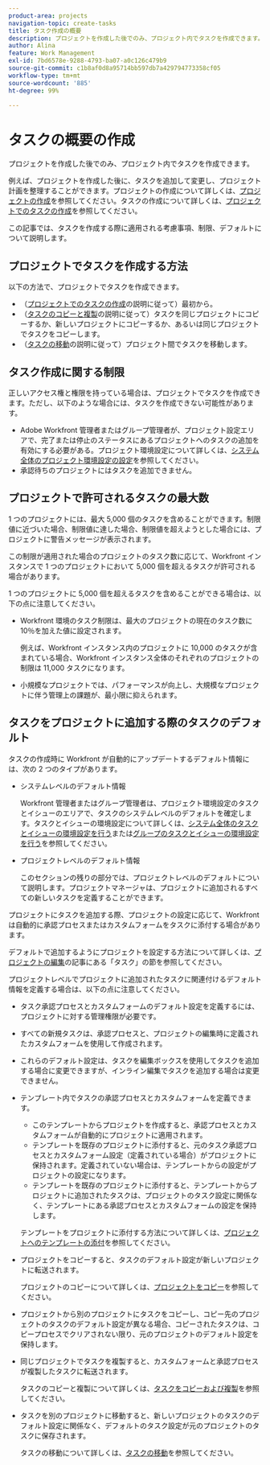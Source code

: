 ```yaml
---
product-area: projects
navigation-topic: create-tasks
title: タスク作成の概要
description: プロジェクトを作成した後でのみ、プロジェクト内でタスクを作成できます。
author: Alina
feature: Work Management
exl-id: 7bd6578e-9288-4793-ba07-a0c126c479b9
source-git-commit: c1b8af0d8a95714bb597db7a429794773358cf05
workflow-type: tm+mt
source-wordcount: '885'
ht-degree: 99%

---
```


# タスクの概要の作成

プロジェクトを作成した後でのみ、プロジェクト内でタスクを作成できます。

例えば、プロジェクトを作成した後に、タスクを追加して変更し、プロジェクト計画を整理することができます。プロジェクトの作成について詳しくは、[プロジェクトの作成](../../../manage-work/projects/create-projects/create-project.md)を参照してください。タスクの作成について詳しくは、[プロジェクトでのタスクの作成](../../../manage-work/tasks/create-tasks/create-tasks-in-project.md)を参照してください。

この記事では、タスクを作成する際に適用される考慮事項、制限、デフォルトについて説明します。

## プロジェクトでタスクを作成する方法

以下の方法で、プロジェクトでタスクを作成できます。

* （[プロジェクトでのタスクの作成](../../../manage-work/tasks/create-tasks/create-tasks-in-project.md)の説明に従って）最初から。
* （[タスクのコピーと複製](../../../manage-work/tasks/manage-tasks/copy-and-duplicate-tasks.md)の説明に従って）タスクを同じプロジェクトにコピーするか、新しいプロジェクトにコピーするか、あるいは同じプロジェクトでタスクをコピーします。
* （[タスクの移動](../../../manage-work/tasks/manage-tasks/move-tasks.md)の説明に従って）プロジェクト間でタスクを移動します。

## タスク作成に関する制限

正しいアクセス権と権限を持っている場合は、プロジェクトでタスクを作成できます。ただし、以下のような場合には、タスクを作成できない可能性があります。

* Adobe Workfront 管理者またはグループ管理者が、プロジェクト設定エリアで、完了または停止のステータスにあるプロジェクトへのタスクの追加を有効にする必要がある。プロジェクト環境設定について詳しくは、[システム全体のプロジェクト環境設定の設定](../../../administration-and-setup/set-up-workfront/configure-system-defaults/set-project-preferences.md)を参照してください。
* 承認待ちのプロジェクトにはタスクを追加できません。

## プロジェクトで許可されるタスクの最大数

1 つのプロジェクトには、最大 5,000 個のタスクを含めることができます。制限値に近づいた場合、制限値に達した場合、制限値を超えようとした場合には、プロジェクトに警告メッセージが表示されます。

この制限が適用された場合のプロジェクトのタスク数に応じて、Workfront インスタンスで 1 つのプロジェクトにおいて 5,000 個を超えるタスクが許可される場合があります。

1 つのプロジェクトに 5,000 個を超えるタスクを含めることができる場合は、以下の点に注意してください。

* Workfront 環境のタスク制限は、最大のプロジェクトの現在のタスク数に 10％を加えた値に設定されます。

  例えば、Workfront インスタンス内のプロジェクトに 10,000 のタスクが含まれている場合、Workfront インスタンス全体のそれぞれのプロジェクトの制限は 11,000 タスクになります。

* 小規模なプロジェクトでは、パフォーマンスが向上し、大規模なプロジェクトに伴う管理上の課題が、最小限に抑えられます。

## タスクをプロジェクトに追加する際のタスクのデフォルト

タスクの作成時に Workfront が自動的にアップデートするデフォルト情報には、次の 2 つのタイプがあります。

* システムレベルのデフォルト情報

  Workfront 管理者またはグループ管理者は、プロジェクト環境設定のタスクとイシューのエリアで、タスクのシステムレベルのデフォルトを確定します。タスクとイシューの環境設定について詳しくは、[システム全体のタスクとイシューの環境設定を行う](../../../administration-and-setup/set-up-workfront/configure-system-defaults/set-task-issue-preferences.md)または[グループのタスクとイシューの環境設定を行う](../../../administration-and-setup/manage-groups/create-and-manage-groups/configure-task-issue-preferences-group.md)を参照してください。

* プロジェクトレベルのデフォルト情報

  このセクションの残りの部分では、プロジェクトレベルのデフォルトについて説明します。プロジェクトマネージャは、プロジェクトに追加されるすべての新しいタスクを定義することができます。

プロジェクトにタスクを追加する際、プロジェクトの設定に応じて、Workfront は自動的に承認プロセスまたはカスタムフォームをタスクに添付する場合があります。

デフォルトで追加するようにプロジェクトを設定する方法について詳しくは、[プロジェクトの編集](../../../manage-work/projects/manage-projects/edit-projects.md)の記事にある「タスク」の節を参照してください。

プロジェクトレベルでプロジェクトに追加されたタスクに関連付けるデフォルト情報を定義する場合は、以下の点に注意してください。

* タスク承認プロセスとカスタムフォームのデフォルト設定を定義するには、プロジェクトに対する管理権限が必要です。
* すべての新規タスクは、承認プロセスと、プロジェクトの編集時に定義されたカスタムフォームを使用して作成されます。
* これらのデフォルト設定は、タスクを編集ボックスを使用してタスクを追加する場合に変更できますが、インライン編集でタスクを追加する場合は変更できません。
* テンプレート内でタスクの承認プロセスとカスタムフォームを定義できます。

   * このテンプレートからプロジェクトを作成すると、承認プロセスとカスタムフォームが自動的にプロジェクトに適用されます。
   * テンプレートを既存のプロジェクトに添付すると、元のタスク承認プロセスとカスタムフォーム設定（定義されている場合）がプロジェクトに保持されます。定義されていない場合は、テンプレートからの設定がプロジェクトの設定になります。
   * テンプレートを既存のプロジェクトに添付すると、テンプレートからプロジェクトに追加されたタスクは、プロジェクトのタスク設定に関係なく、テンプレートにある承認プロセスとカスタムフォームの設定を保持します。

  テンプレートをプロジェクトに添付する方法について詳しくは、[プロジェクトへのテンプレートの添付](../../../manage-work/projects/create-and-manage-templates/attach-template-to-project.md)を参照してください。

* プロジェクトをコピーすると、タスクのデフォルト設定が新しいプロジェクトに転送されます。

  プロジェクトのコピーについて詳しくは、[プロジェクトをコピー](../../../manage-work/projects/manage-projects/copy-project.md)を参照してください。

* プロジェクトから別のプロジェクトにタスクをコピーし、コピー先のプロジェクトのタスクのデフォルト設定が異なる場合、コピーされたタスクは、コピープロセスでクリアされない限り、元のプロジェクトのデフォルト設定を保持します。
* 同じプロジェクトでタスクを複製すると、カスタムフォームと承認プロセスが複製したタスクに転送されます。

  タスクのコピーと複製について詳しくは、[タスクをコピーおよび複製](../../../manage-work/tasks/manage-tasks/copy-and-duplicate-tasks.md)を参照してください。

* タスクを別のプロジェクトに移動すると、新しいプロジェクトのタスクのデフォルト設定に関係なく、デフォルトのタスク設定が元のプロジェクトのタスクに保存されます。

  タスクの移動について詳しくは、[タスクの移動](../../../manage-work/tasks/manage-tasks/move-tasks.md)を参照してください。
